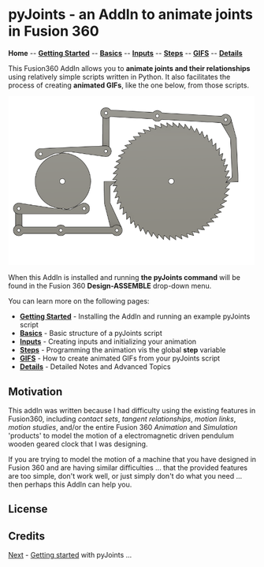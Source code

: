 # pyJoints - an AddIn to animate joints in Fusion 360

**Home** --
**[Getting Started](getting_started.md)** --
**[Basics](basics.md)** --
**[Inputs](inputs.md)** --
**[Steps](steps.md)** --
**[GIFS](gifs.md)** --
**[Details](details.md)**


This Fusion360 AddIn allows you to **animate joints and their
relationships** using relatively simple scripts written in Python.
It also facilitates the process of creating **animated GIFs**, like
the one below, from those scripts.

<img src="./images/example_animation.gif" alt="gif" width="500" >

When this AddIn is installed and running **the pyJoints command** will be
found in the Fusion 360 **Design-ASSEMBLE** drop-down menu.

You can learn more on the following pages:

- **[Getting Started](getting_started.md)** - Installing the AddIn and running an example pyJoints script
- **[Basics](basics.md)** - Basic structure of a pyJoints script
- **[Inputs](inputs.md)** - Creating inputs and initializing your animation
- **[Steps](steps.html)** - Programming the animation vis the global **step** variable
- **[GIFS](gifs.md)** - How to create animated GIFs from your pyJoints script
- **[Details](details.md)** - Detailed Notes and Advanced Topics


## Motivation

This addIn was written because I had difficulty using the existing
features in Fusion360, including *contact sets*, *tangent relationships*,
*motion links*, *motion studies*, and/or the entire Fusion 360 *Animation*
and *Simulation* 'products' to model the motion of a electromagnetic driven
pendulum wooden geared clock that I was designing.

If you are trying to model the motion of a machine that you have designed
in Fusion 360 and are having similar difficulties ... that the provided
features are too simple, don't work well, or just simply don't do
what you need ... then perhaps this AddIn can help you.


## License

## Credits


[Next](getting_started.md) - [Getting started](basics.md) with pyJoints ...
